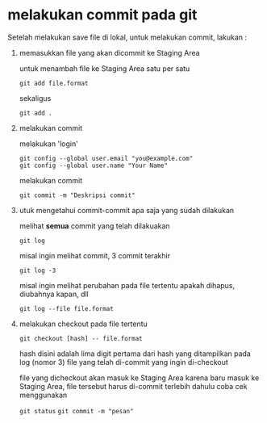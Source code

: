 # melakukan commit pada git

Setelah melakukan save file di lokal, untuk melakukan commit, lakukan :

1. memasukkan file yang akan dicommit ke Staging Area

    untuk menambah file ke Staging Area satu per satu

    `git add file.format`

    sekaligus

    `git add .`

2. melakukan commit

    melakukan 'login'

    ```git
    git config --global user.email "you@example.com"
    git config --global user.name "Your Name"
    ```

    melakukan commit

    `git commit -m "Deskripsi commit"`

3. utuk mengetahui commit-commit apa saja yang sudah dilakukan

    melihat **semua** commit yang telah dilakuakan

    `git log`

    misal ingin melihat commit, 3 commit terakhir

    `git log -3`

    misal ingin melihat perubahan pada file tertentu apakah dihapus, diubahnya kapan, dll

    `git log --file file.format`

4. melakukan checkout pada file tertentu

    `git checkout [hash] -- file.format`

    hash disini adalah lima digit pertama dari hash yang ditampilkan pada log (nomor 3) file yang telah di-commit yang ingin di-checkout

    file yang dicheckout akan masuk ke Staging Area
    karena baru masuk ke Staging Area, file tersebut harus di-commit terlebih dahulu
    coba cek menggunakan

    `git status`
    `git commit -m "pesan"`
